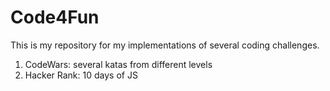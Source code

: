 # Code4Fun

This is my repository for my implementations of several coding challenges.

1. CodeWars: several katas from different levels
2. Hacker Rank: 10 days of JS